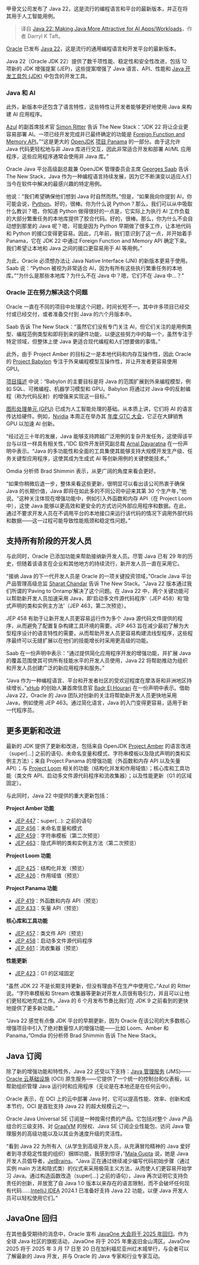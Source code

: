 
<!--
title: Java 22：让 Java 对 AI 应用程序/工作负载更具吸引力
cover: https://cdn.thenewstack.io/media/2024/03/d5240aff-java-horz-clr-1-1024x672-copy.png
-->

甲骨文公司发布了 Java 22，这是流行的编程语言和平台的最新版本，并正在将其用于人工智能用例。

> 译自 [Java 22: Making Java More Attractive for AI Apps/Workloads](https://thenewstack.io/java-22-making-java-more-attractive-for-ai-apps-workloads/)，作者 Darryl K Taft。

[Oracle](https://developer.oracle.com/?utm_content=inline-mention) 已发布 [Java 22](https://www.oracle.com/java/)，这是流行的通用编程语言和开发平台的最新版本。

Java 22（Oracle JDK 22）提供了数千项性能、稳定性和安全性改进，包括 12 项新的 JDK 增强提案 (JEP)，这些提案增强了 Java 语言、API、性能和 [Java 开发工具包 (JDK)](https://thenewstack.io/oracle-sets-foundation-for-the-languages-future-in-java-19/) 中包含的开发工具。

### Java 和 AI

此外，新版本中还包含了语言特性，这些特性让开发者能够更好地使用 Java 来构建 AI 应用程序。

[Azul](https://www.azul.com/) 的副首席技术官 [Simon Ritter](https://www.linkedin.com/in/siritter/?originalSubdomain=uk) 告诉 The New Stack：“JDK 22 将让企业更容易部署 AI。一项已经开发完成并已最终确定的功能是 [Foreign Function and Memory API](https://docs.oracle.com/en/java/javase/20/core/foreign-function-and-memory-api.html#GUID-FBE990DA-C356-46E8-9109-C75567849BA8)。”“这是更大的 [OpenJDK](https://thenewstack.io/your-guide-to-navigating-openjdk-in-2023/) [项目 Panama](https://openjdk.org/projects/panama/) 的一部分。由于这允许 Java 代码更轻松地与非 Java 库进行交互，因此非常适合开发和部署 AI/ML 应用程序，这些应用程序通常会使用非 Java 库。”

Oracle Java 平台高级副总裁兼 OpenJDK 管理委员会主席 [Georges Saab](https://www.linkedin.com/in/georgessaab/) 告诉 The New Stack，Java 作为一种编程语言持续发展，因为它不断演变以适应人们当今在软件中解决的最感兴趣的特定用例。

他说：“我们希望确保他们想到 Java 时自然而然。”但是，“如果我向你提到 AI，你可能会说，[Python](https://thenewstack.io/what-is-python/)。好的，很棒。你为什么说 Python？那么，我们可以从中吸取什么教训？嗯，你知道 Python 做得很好的一点是，它实际上为执行 AI 工作负载的大部分繁重任务的本地库提供了胶合代码。好的，很棒。那么，你为什么不会自动想到那里的 Java 呢？嗯，可能是因为 Python 早期做了很多工作，让本地代码和 Python 的接口变得更容易。因此，几年前，我们意识到了这一点，并开始着手 Panama，它在 JDK 22 中通过 Foreign Function and Memory API 确定下来。我们希望让本地和 Java 之间的接口更容易用于 AI 等用例。”

为此，Oracle 必须想办法让 Java Native Interface (JNI) 的新版本更易于使用。Saab 说：“Python 被视为非常适合 AI，因为有所有这些执行繁重任务的本地库。”“为什么是那些本地库？为什么不在 Java 中？嗯，它们不在 Java 中…？”

### Oracle 正在努力解决这个问题

Oracle 一直在不同的项目中处理这个问题，时间长短不一。其中许多项目已经交付或已经交付，或者准备交付到 Java 的六个月版本中。

Saab 告诉 The New Stack：“虽然它们没有专门关注 AI，但它们关注的是用例类型、编程范例类型和即将到来的硬件功能，以便这些努力中的每一个，虽然专注于特定领域，但整体上使 Java 更适合现代编程和人们想要做的事情。”

此外，由于 Project Amber 的目标之一是本地代码和内存互操作性，因此 Oracle 的 [Project Babylon](https://inside.java/tag/babylon) 专注于外来编程模型互操作性，并让开发者更容易使用 GPU。

[项目描述](https://openjdk.org/projects/babylon/) 中说：“Babylon 的主要目标是将 Java 的范围扩展到外来编程模型，例如 SQL、可微编程、机器学习模型和 GPU。Babylon 将通过对 Java 中的反射编程（称为代码反射）的增强来实现这一目标。”

[图形处理单元 (GPU)](https://thenewstack.io/free-gpus-and-ai-chips-are-available-to-run-ai/) 已成为人工智能处理的基础。从本质上讲，它们将 AI 的语言传达给硬件。例如，[Nvidia](https://thenewstack.io/nvidia-gpu-dominance-at-a-crossroads/) 本周正在举办其 [年度 GTC 大会](https://thenewstack.io/nvidia-gtc-hyperscaler-happiness-and-enterprise-indigestion/)，它正在大肆销售 GPU 以加速 AI 创新。

“经过近三十年的发展，Java 能够支持跨越广泛用例的复杂开发任务，这使得该平台与以往一样具有相关性，”IDC 软件开发研究副总裁 [Arnal Dayaratna](https://www.linkedin.com/in/cloudcomputingtoday/) 在一份声明中表示。“Java 的多功能性和全面的工具集使其能够支持大规模开发生产级、任务关键型应用程序，这使其成为生成式 AI 等创新用例的关键使能技术。”

Omdia 分析师 Brad Shimmin 表示，从更广阔的角度来看会更好。

“如果你稍微后退一步，整体来看这些更新，很明显可以看出该公司热衷于确保 Java 的长期价值，Java 即将在如此多的不同公司中迎来其第 30 个生产年，”他说。“这种关注体现在增强功能中，例如引入外函数和内存 API（在 Project Loom 中），这使 Java 能够以更高效和更安全的方式访问外部应用程序和数据。在此，通过不要求开发人员在不调用平台的本地接口来运行该代码的情况下调用外部代码和数据——这一过程可能导致性能瓶颈和稳定性问题。”

## 支持所有阶段的开发人员

与此同时，Oracle 已添加功能来帮助接纳新开发人员。尽管 Java 已有 29 年的历史，但随着该语言在企业和其他地方的持续流行，新开发人员一直在采用它。

“接纳 Java 的下一代开发人员是 Oracle 的一项关键投资领域，”Oracle Java 平台产品管理高级总监 [Sharat Chandar](https://www.linkedin.com/in/sharatchander/) 告诉 The New Stack。“Java 22 版本通过我们所谓的‘Paving to Onramp’解决了这个问题。在 Java 22 中，两个关键功能可以帮助新开发人员加速采用 Java，即‘启动多文件源代码程序’（JEP 458）和‘隐式声明的类和实例主方法’（JEP 463，第二次预览）。

JEP 458 有助于让新开发人员更容易运行作为多个 Java 源代码文件提供的程序，从而避免了配置复杂构建工具环境的需要。JEP 463 旨在减少最初了解为大型程序设计的语言特性的需要，从而帮助开发人员更容易构建流线型程序，这些程序最终可以无缝扩展以在他们的技能增长时采用更高级的功能。

Saab 在一份声明中表示：“通过提供简化应用程序开发的增强功能，并扩展 Java 的覆盖范围使其可供所有技能水平的开发人员使用，Java 22 将帮助推动为组织和开发人员创建广泛的新应用程序和服务。”

“Java 作为一种编程语言、平台和开发者社区的受欢迎程度在摩洛哥和非洲地区持续增长，”[xHub](https://life.x-hub.io/) 的创始人兼首席信息官 [Badr El Hourari](https://www.linkedin.com/in/badrelhouari/?originalSubdomain=ma) 在一份声明中表示。借助 Java 22，Oracle 的 Java 团队对创新的关注将帮助新开发人员更快地采用 Java，例如使用 JEP 463。通过简化语言，Java 的入门变得更容易，适用于新一代程序员。

## 更多更新和改进

最新的 JDK 提供了更新和改进，包括来自 OpenJDK [Project Amber](https://openjdk.org/projects/amber/) 的语言改进（super[…] 之前的语句、未命名变量和模式、字符串模板以及隐式声明的类和实例主方法）；来自 Project Panama 的增强功能（外函数和内存 API 以及矢量 API）；与 [Project Loom](https://cr.openjdk.org/~rpressler/loom/Loom-Proposal.html) 相关的功能（结构化并发和作用域值）；核心库和工具功能（类文件 API、启动多文件源代码程序和流收集器）；以及性能更新（G1 的区域固定）。

与此同时，Java 22 中提供的重大更新包括：

**Project Amber 功能**

* [JEP 447](https://openjdk.org/jeps/447)：super(…): 之前的语句
* [JEP 456](https://openjdk.org/jeps/456)：未命名变量和模式
* [JEP 459](https://openjdk.org/jeps/459)：字符串模板（第二次预览）
* [JEP 463](https://openjdk.org/jeps/463)：隐式声明的类和实例主方法（第二次预览）

**Project Loom 功能**

* [JEP 425](https://openjdk.org/jeps/425)：结构化并发（预览）
* [JEP 426](https://openjdk.org/jeps/426)：作用域值（预览）

**Project Panama 功能**

* [JEP 419](https://openjdk.org/jeps/419)：外函数和内存 API（预览）
* [JEP 433](https://openjdk.org/jeps/433)：矢量 API（预览）

**核心库和工具功能**

* [JEP 457](https://openjdk.org/jeps/457)：类文件 API（预览）
* [JEP 458](https://openjdk.org/jeps/458)：启动多文件源代码程序
* [JEP 461](https://openjdk.org/jeps/461)：流收集器（预览）

**性能更新**

* [JEP 423](https://openjdk.org/jeps/423)：G1 的区域固定


“虽然 JDK 22 不是长期支持更新，但没有理由不在生产中使用它，”Azul 的 Ritter 说。“字符串模板和 Stream 收集器等更新对开发人员很有吸引力，并且可以让他们更轻松地完成工作。Java 的 6 个月发布节奏比我们在 JDK 9 之前看到的更快地提供了更多新功能。”

“Java 22 感觉有点像 JDK 平台的早期更新，因为 Oracle 在该公司的大多数核心增强项目中引入了绝对数量惊人的增强功能——比如 Loom、Amber 和 Panama，”Omdia 的分析师 Brad Shimmin 告诉 The New Stack。

## Java 订阅

除了新的增强功能和特性外，Java 22 还受以下支持：[Java 管理服务](https://docs.oracle.com/en-us/iaas/jms/index.html) (JMS)——[Oracle 云基础设施](https://www.oracle.com/cloud) (OCI) 原生服务——它提供了一个统一的控制台和仪表板，以帮助组织管理 Java 运行时和应用程序（无论是在本地还是在任何云中）。

Oracle 表示，在 OCI 上的云中部署 Java 时，它可以提高性能、效率、创新和成本节约，OCI 是首批支持 Java 22 的超大规模云之一。

Oracle Java Universal SE 订阅是一种按需付费的产品。它包括对整个 Java 产品组合的三级支持、对 [GraalVM](https://www.graalvm.org/) 的授权、Java SE 订阅企业性能包、访问 Java 管理服务的高级功能以及以其业务速度升级的灵活性。

“看到 Java 22 为所有人（从学生到高级开发人员，从充满冒险精神的 Java 爱好者到寻求稳定性能的组织）捆绑功能，我感到惊讶，”[Mala Gupta](https://www.linkedin.com/in/malagupta/?originalSubdomain=in) 说，她是 Java 开发人员倡导者，[JetBrains](https://thenewstack.io/jetbrains-developer-survey-tracks-rapid-adoption-of-ai-chatgpt/)。“Java 正在通过继续减少编写代码初始步骤（通过实例 main 方法和隐式类）的仪式来采用极简主义方法，从而使人们更容易开始学习 Java。通过构造函数改造（super[...] 之前的语句），Java 再次证明它支持负责任的创新，并放宽了自 Java 1.0 版本以来存在的语言限制，而不会破坏任何现有代码……[IntelliJ IDEA](https://www.jetbrains.com/idea/) 2024.1 已准备好支持 Java 22 功能，以便 Java 开发人员可以轻松使用它们。”

## JavaOne 回归

在其他备受期待的消息中，Oracle 宣布 [JavaOne 大会将于 2025 年回归](https://thenewstack.io/java-21-is-nigh-whither-javaone/)。作为全球 Java 社区的旗舰活动，JavaOne 将于 2025 年重返旧金山湾区。JavaOne 2025 将于 2025 年 3 月 17 日至 20 日在加利福尼亚州红木城举行，与会者可以了解最新的 Java 开发，并与 Oracle 的 Java 专家和行业专家互动。
